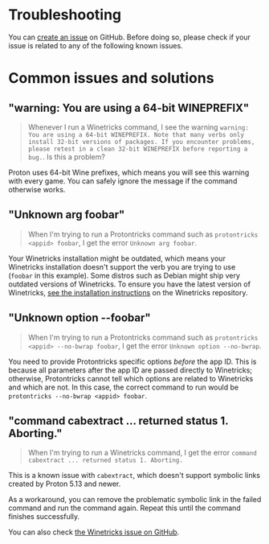 Troubleshooting
===============

You can [create an issue](https://github.com/nullorigin/protontricks/issues/new/choose) on GitHub. Before doing so, please check if your issue is related to any of the following known issues.

# Common issues and solutions

## "warning: You are using a 64-bit WINEPREFIX"

> Whenever I run a Winetricks command, I see the warning `warning: You are using a 64-bit WINEPREFIX. Note that many verbs only install 32-bit versions of packages. If you encounter problems, please retest in a clean 32-bit WINEPREFIX before reporting a bug.`.
> Is this a problem?

Proton uses 64-bit Wine prefixes, which means you will see this warning with every game. You can safely ignore the message if the command otherwise works.

## "Unknown arg foobar"

> When I'm trying to run a Protontricks command such as `protontricks <appid> foobar`, I get the error `Unknown arg foobar`.

Your Winetricks installation might be outdated, which means your Winetricks installation doesn't support the verb you are trying to use (`foobar` in this example). Some distros such as Debian might ship very outdated versions of Winetricks. To ensure you have the latest version of Winetricks, [see the installation instructions](https://github.com/Winetricks/winetricks#installing) on the Winetricks repository.

## "Unknown option --foobar"

> When I'm trying to run a Protontricks command such as `protontricks <appid> --no-bwrap foobar`, I get the error `Unknown option --no-bwrap`.

You need to provide Protontricks specific options *before* the app ID. This is because all parameters after the app ID are passed directly to Winetricks; otherwise, Protontricks cannot tell which options are related to Winetricks and which are not. In this case, the correct command to run would be `protontricks --no-bwrap <appid> foobar`.

## "command cabextract ... returned status 1. Aborting."

> When I'm trying to run a Winetricks command, I get the error `command cabextract ... returned status 1. Aborting.`

This is a known issue with `cabextract`, which doesn't support symbolic links created by Proton 5.13 and newer.

As a workaround, you can remove the problematic symbolic link in the failed command and run the command again. Repeat this until the command finishes successfully.

You can also check [the Winetricks issue on GitHub](https://github.com/Winetricks/winetricks/issues/1648).
